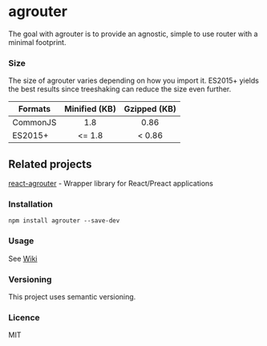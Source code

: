 # agrouter
The goal with agrouter is to provide an agnostic, simple to use router with a minimal footprint.

### Size
The size of agrouter varies depending on how you import it. ES2015+ yields the best results since treeshaking can reduce the size even further.

| Formats       | Minified (KB) | Gzipped (KB) |
|---------------|:-------------:|:------------:|
| CommonJS      |     1.8       |    0.86      |
| ES2015+       |  <= 1.8       |  < 0.86      |

## Related projects

[react-agrouter](https://github.com/AgronKabashi/react-agrouter) - Wrapper library for React/Preact applications

### Installation
```
npm install agrouter --save-dev
```

### Usage
See [Wiki](https://github.com/AgronKabashi/agrouter/wiki)

### Versioning
This project uses semantic versioning.

### Licence
MIT

